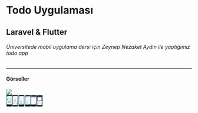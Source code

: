 # Todo Uygulaması
## Laravel & Flutter
###### Üniversitede mobil uygulama dersi için Zeynep Nezaket Aydın ile yaptığımız todo app
---
#### Görseller

<div align="center" style="display:flex; flex-direction:column; flex-wrap:nowrap; width:800px;">
    <img style="width:350px;" src="./readme/mobil_onizleme.gif" />
    <div style='width:350px; display:flex; flex-direction:row;'>
        <img style='width:50px' src="./readme/mobil1.jpg" />
        <img style='width:50px' src="./readme/mobil2.jpg" />
    </div>
</div>
